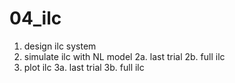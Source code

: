 # 04_ilc

1. design ilc system
2. simulate ilc with NL model
    2a. last trial
    2b. full ilc
3. plot ilc 
    3a. last trial
    3b. full ilc